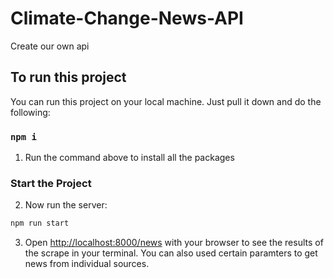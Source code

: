 # Climate-Change-News-API
Create our own api 

## To run this project

You can run this project on your local machine. Just pull it down and do the following:

### `npm i`

1. Run the command above to install all the packages

### Start the Project

2. Now run the server:

```bash
npm run start
```

3. Open [http://localhost:8000/news](http://localhost:8000/news) with your browser to see the results of the scrape in your terminal. You can also used certain paramters to get news from individual sources.
